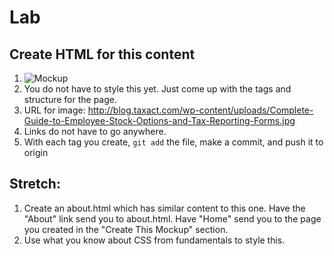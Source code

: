 # Lab

## Create HTML for this content
1. ![Mockup](mockup.png)
1. You do not have to style this yet.  Just come up with the tags and structure for the page.
1. URL for image: http://blog.taxact.com/wp-content/uploads/Complete-Guide-to-Employee-Stock-Options-and-Tax-Reporting-Forms.jpg
1. Links do not have to go anywhere.
1. With each tag you create, `git add` the file, make a commit, and push it to origin

## Stretch:

1. Create an about.html which has similar content to this one.  Have the "About" link send you to about.html.  Have "Home" send you to the page you created in the "Create This Mockup" section.
1. Use what you know about CSS from fundamentals to style this.
